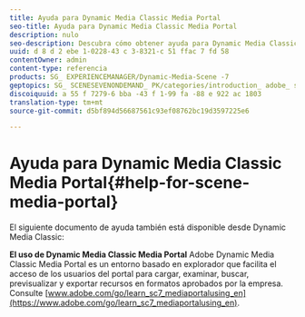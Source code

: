 ```yaml
---
title: Ayuda para Dynamic Media Classic Media Portal
seo-title: Ayuda para Dynamic Media Classic Media Portal
description: nulo
seo-description: Descubra cómo obtener ayuda para Dynamic Media Classic Media Portal.
uuid: d 8 d 2 ebe 1-0228-43 c 3-8321-c 51 ffac 7 fd 58
contentOwner: admin
content-type: referencia
products: SG_ EXPERIENCEMANAGER/Dynamic-Media-Scene -7
geptopics: SG_ SCENESEVENONDEMAND_ PK/categories/introduction_ adobe_ scene 7
discoiquuid: a 55 f 7279-6 bba -43 f 1-99 fa -88 e 922 ac 1803
translation-type: tm+mt
source-git-commit: d5bf894d56687561c93ef08762bc19d3597225e6

---
```



# Ayuda para Dynamic Media Classic Media Portal{#help-for-scene-media-portal}

El siguiente documento de ayuda también está disponible desde Dynamic Media Classic:

**El uso de Dynamic Media Classic Media Portal** Adobe Dynamic Media Classic Media Portal es un entorno basado en explorador que facilita el acceso de los usuarios del portal para cargar, examinar, buscar, previsualizar y exportar recursos en formatos aprobados por la empresa. Consulte [www.adobe.com/go/learn_sc7_mediaportalusing_en](https://www.adobe.com/go/learn_sc7_mediaportalusing_en).
